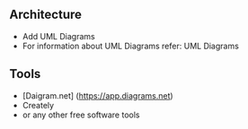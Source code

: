 Architecture
-------------------------
* Add UML Diagrams
* For information about UML Diagrams refer: UML Diagrams

Tools
------------------------
* [Daigram.net] (https://app.diagrams.net)
* Creately
* or any other free software tools
